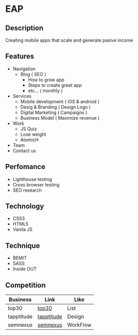 # EAP
## Description
Creating mobile apps that scale and generate pasive income

## Features

- Navigation
  - Blog ( SEO )
    - How to grow app
    - Steps to create great app 
    - etc... ( monthly )
- Services
  - Mobile development ( iOS & android )
  - Desig & Branding ( Design Logo )
  - Digital Marketing ( Campaigns )
  - Business Model ( Maximize revenue )
- Work
  - JS Quiz  
  - Lose weight 
  - AtomicH
- Team
- Contact us

## Perfomance
- Lighthouse testing
- Cross browser testing
- SEO research

## Technology
- CSS3
- HTML5
- Vanila JS

## Technique
- BEMIT
- SASS
- Inside OUT

## Competition
| Business | Link | Like |
| ------ | ------ | ------ |
| top30      | [top30](https://www.designrush.com/agency/mobile-app-design-development)                                                 | List     | Popularity |
| tapptitude | [tapptitude](https://tapptitude.com/)                                                                                    | Design   |            |
| semnexus   | [semnexus](https://semnexus.com/?utm_source=Design+Rush&utm_medium=Referral&utm_campaign=Design+Rush&utm_id=Design+Rush) | WorkFlow | 10         |


